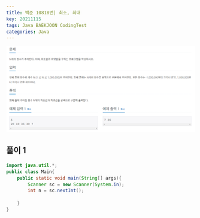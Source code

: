 ```yaml
---
title: 백준 10818번| 최소, 최대 
key: 20211115
tags: Java BAEKJOON CodingTest
categories: Java
---
```


![bj1](/assets/images/post/2021-11-15-bj1.png)

## 풀이 1
~~~java
import java.util.*;
public class Main{
    public static void main(String[] args){
        Scanner sc = new Scanner(System.in);
        int n = sc.nextInt();

    }
}
~~~ 
